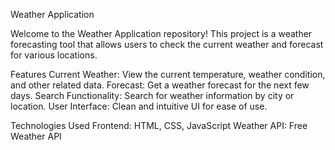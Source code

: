 Weather Application

Welcome to the Weather Application repository! This project is a weather forecasting tool that allows users to check the current weather and forecast for various locations.

Features
Current Weather: View the current temperature, weather condition, and other related data.
Forecast: Get a weather forecast for the next few days.
Search Functionality: Search for weather information by city or location.
User Interface: Clean and intuitive UI for ease of use.

Technologies Used
Frontend: HTML, CSS, JavaScript
Weather API: Free Weather API
